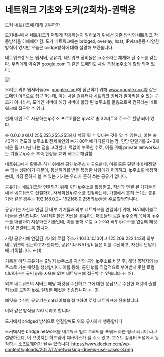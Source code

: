 # 네트워크 기초와 도커(2회차)-권택용

도커 네트워크에 대해 공부하자

도커내부에서 네트워크가 어떻게 작동하는지 알아보기 위해선 기존 방식의 네트워크 작동방식을 이해해야 함.
도커 네트워크에는 bridged, overlay, host, IPvlan등등 다양한 방식이 있지만 오늘은 bridge방식에 대해 설명해 보겠습니다.

네트워크상 모든 웹서버, 공유기, 네트워크 장비들은 ip주소라는 체계화 된 주소를 갖는다. 우리에게 익숙한 [google.com](http://google.com) 과 같은 도메인도 사실 특정 ip주소에 할당 되어 있다.


![](https://i.imgur.com/tSA7PQH.png)



우리는 외부 웹서버들(ex. [google.com](http://google.com))에 접근하기 위해 www.google.com과 같은 도메인 이름으로 접근 하는데, 이는 사실 컴퓨터나 네트워크 장비가 알아먹을 수 있는 구조가 아니라서, 도메인 서버에 해당 서버에 할당 된 ip주소를 물음으로써 컴퓨터는 네트워크에 접근할 수 있다.


현재 메인으로 사용하는 ip주소 프로토콜은 ipv4로 총 32비트의 주소로 할당 되어 있다.

총 0.0.0.0 에서 255.255.255.255에서 할당 될 수 있다는 것을 알 수 있는데, 이는 총 43억개 정도의 ip주소로 전세계인의 수가 80억에 다다른다는 점, 인당 단말기를 2~3개씩은 들고 다닌 다는 점을 고려할때, 턱없이 부족한 수로, 이를 위해 private network라는 기술로 ip주소 부족 현상을 효과 적으로 해결함.

네트워크에서 활동을 하기 위해선 공인 ip주소가 필요한데, 이를 모든 단말기에 배정할 수 없는 상황이기 때문에, 통신허가를 받은 특정한 사람에게 허가하고, ip주소를 배정하는데, 가장 흔하게 볼 수 있는 기기는 우리가 흔히 쓰는 공유기 입니다.

공유기는 네트워크와 연결되기 위해 공인 ip주소를 할당받고, 자신과 연결 된 기기들은 내부 네트워크로 연결하고, 자체적인 ip주소를 할당하는데, 가정에서 흔히 쓰이는 공유기와 같은 경우는 192.168.0.2~ 192.168.0.255의 ip들을 주로 할당합니다.

공유기는 자신과 연결 된 내부 기기들과 외부 네트워크를 연결하기 위해, NAT테이블로 이들을 관리합니다. NAT테이블은 자신을 경유하는 패킷들의 로컬 ip주소와 목적이 ip주소를 매핑하여 저장하는 기술인데, 이를 통해 로컬 ip주소와 외부 ip주소를 연결해 패킷이 잘 연결되도록 합니다.


가령 공유기에 연결된 기기의 로컬 주소가 10.10.10.10이고 125.209.222.142의 외부 네트워크에 접근하고자 한다면, 공유기나 NAT장비들은 이를 수신하고, 자신의 단말기에 기록합니다. ←(1)

기록을 마친 공유기는 출발지 ip주소를 자신의 공인 ip주소로 바꾼 후, 해당 목적지의 ip주소로 가는 패킷을 생성합니다. 이를 통해, 공인 ip를 직접적으로 부여받지 못한 로컬 디바이스는 공인 ip를 사용해 외부 네트워크에 접근할 수 있습니다 ← (2)

외부 네트워크의 서버는 해당 패킷을 수신하고 그에 대한 응답으로 수신한 패킷의 출발지 ip를 도착지 ip로 설정한 패킷을 전송합니다 ← (3)

패킷을 수신한 공유기는 nat테이블을 참고하여 로컬 네트워크에 전송합니다.

이와 같은 방식을 NAT이라고 합니다.

도커에서 bridged 방식으로 연결할때도 위와 유사하게 행동합니다 

도커에서는 bridge network를 네트워크 별로 트래픽을 포워드 하는 링크 레이어 라고 설명하는데, 이 브릿지는 하드웨어 디바이스가 될 수도 있고, 호스트 컴퓨터 커널에서 동작하는 소프트웨어가 될 수 있습니다. 
https://www.docker.com/wp-content/uploads/2022/12/networking-drivers-use-cases-3.png

